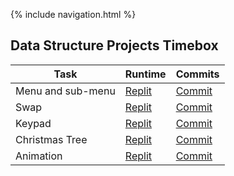 {% include navigation.html %}

## Data Structure Projects Timebox
| Task | Runtime | Commits | 
| --- | --- | --- |
| Menu and sub-menu | [Replit](https://replit.com/@GennalynBongola/menu) | [Commit](https://github.com/Gennalynb123/Individual-Algorithmic-Project/blob/main/templates/menu.py) |
| Swap | [Replit](https://replit.com/@kiannp44/Swap?v=1) | [Commit](https://github.com/Gennalynb123/Individual-Algorithmic-Project/blob/main/templates/swap.py) |
| Keypad | [Replit](https://replit.com/@kiannp44/Keypad?v=1) | [Commit](https://github.com/kiannp44/kianpcsp/commit/eed83cba75dfbbf43d7ff4730df8d69dadbee3a5) |
| Christmas Tree | [Replit](https://replit.com/@kiannp44/Christmas-Tree?v=1) | [Commit](https://github.com/kiannp44/kianpcsp/commit/7d203c69bfd2a6c613017a991ce6505bd512a233) |
| Animation | [Replit](https://replit.com/@kiannp44/Boat-Animation?v=1) | [Commit](https://github.com/kiannp44/kianpcsp/commit/1ffc8246f5c2525419600d81f8158dbaf2b21372) |
